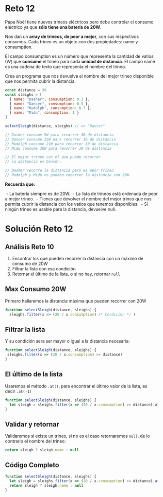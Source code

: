 # Reto 12

Papa Noél tiene nuevos trineos eléctricos pero debe controlar el consumo eléctrico ya que **sólo tiene una batería de 20W**.

Nos dan un **array de trineos, de peor a mejor**, con sus respectivos consumos. Cada trineo es un objeto con dos propiedades: name y consumption.

El campo consumption es un número que representa la cantidad de vatios (W) que **consume** el trineo para cada **unidad de distancia**. El campo name es una cadena de texto que representa el nombre del trineo.

Crea un programa que nos devuelva el nombre del mejor trineo disponible que nos permita cubrir la distancia.

```js
const distance = 30
const sleighs = [
  { name: "Dasher", consumption: 0.3 },
  { name: "Dancer", consumption: 0.5 },
  { name: "Rudolph", consumption: 0.7 },
  { name: "Midu", consumption: 1 }
]

selectSleigh(distance, sleighs) // => "Dancer"

// Dasher consume 9W para recorrer 30 de distancia
// Dancer consume 15W para recorrer 30 de distancia
// Rudolph consume 21W para recorrer 30 de distancia
// Midu consume 30W para recorrer 30 de distancia

// El mejor trineo con el que puede recorrer
// la distancia es Dancer.

// Dasher recorre la distancia pero es peor trineo
// Rudolph y Midu no pueden recorrer la distancia con 20W.
```

**Recuerda que:**

 - La batería siempre es de 20W.
 - La lista de trineos está ordenada de peor a mejor trineo.
 - Tienes que devolver el nombre del mejor trineo que nos permita cubrir la distancia con los vatios que tenemos disponibles.
 - Si ningún trineo es usable para la distancia, devuelve null.

# Solución Reto 12

## Análisis Reto 10

1. Encontrar los que pueden recorrer la distancia con un máximo de consumo de 20W
2. Filtrar la lista con esa condición
3. Retornar el último de la lista, o si no hay, retornar `null`

## Max Consumo 20W 

Primero hallaremos la distancia máxima que pueden recorrer con 20W

```js
function selectSleigh(distance, sleighs) {
  sleighs.filter(x => (20 / x.consumption) /* Condición */ )
```

## Filtrar la lista

Y su condición sera ser mayor o igual a la distancia necesaria:

```js
function selectSleigh(distance, sleighs) {
 sleighs.filter(x => (20 / x.consumption) >= distance)
}
```

## El último de la lista

Usaremos el método `.at()`, para encontrar el último valor de la lista, es decir `.at(-1)`

```js
function selectSleigh(distance, sleighs) {
  let sleigh = sleighs.filter(x => (20 / x.consumption) >= distance).at(-1)
}
```

## Validar y retornar

Validaremos si existe un trineo, si no es el caso retornaremos `null`, de lo contrario el nombre del trineo:

```js
return sleigh ? sleigh.name : null
```

## Código Completo

```js
function selectSleigh(distance, sleighs) {
  let sleigh = sleighs.filter(x => (20 / x.consumption) >= distance).at(-1)
  return sleigh ? sleigh.name : null
}
```